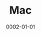 ---
title: Mac
date: 0002-01-01
ico: mdi:apple
color: gray-300
hardware:
  - type: Laptop
    name: MacBook › Pro
    sub:
      - 2021
      - M1 Pro
      - 14"
      - 8-core
    link: https://amzn.com/dp/B09JQL8KP9?tag=qrayg-20
  - type: Dock
    name: Brydge › Stone Pro
    sub:
      - Thunderbolt 3
    link: https://amzn.com/dp/B08G9WDH6B?tag=qrayg-20
  - type: Hub
    name: Satechi › Stand
    sub:
      - 3x USB3
      - 1x USBC
      - SD/microSD
    link: https://amzn.com/dp/B07GX1WW47?tag=qrayg-20
  - type: External SSD
    name: Samsung › T7
    sub:
      - 500GB
    link: https://amzn.com/dp/B0874XN4D8?tag=qrayg-20
---